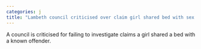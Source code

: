 ```yaml
---
categories: j
title: "Lambeth council criticised over claim girl shared bed with sex offender"
---
```

A council is criticised for failing to investigate claims a girl shared a bed with a known offender.